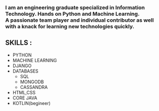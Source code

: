 ### I am an engineering graduate specialized in Information Technology. Hands on Python and Machine  Learning.<br>A passionate team player and individual contributor as well with a knack for learning new technologies quickly.
## SKILLS :
- PYTHON
- MACHINE LEARNING
- DJANGO
- DATABASES
  - SQL
  - MONGODB
  - CASSANDRA
- HTML,CSS
- CORE JAVA
- KOTLIN(begineer)

